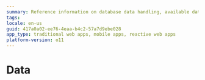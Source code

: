 ```yaml
---
summary: Reference information on database data handling, available data types in OutSystems, and how to model and handle data in OutSystems.
tags: 
locale: en-us
guid: 417a0a02-ee76-4eaa-b4c2-57a7d9ebe028
app_type: traditional web apps, mobile apps, reactive web apps
platform-version: o11
---
```


# Data
